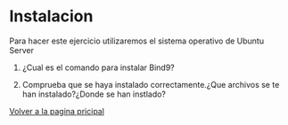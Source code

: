 # Instalacion

Para hacer este ejercicio utilizaremos el sistema operativo de Ubuntu Server

1. ¿Cual es el comando para instalar Bind9?

1. Comprueba que se haya instalado correctamente.¿Que archivos se te han instalado?¿Donde se han instlado?

[Volver a la pagina pricipal](README.md)
